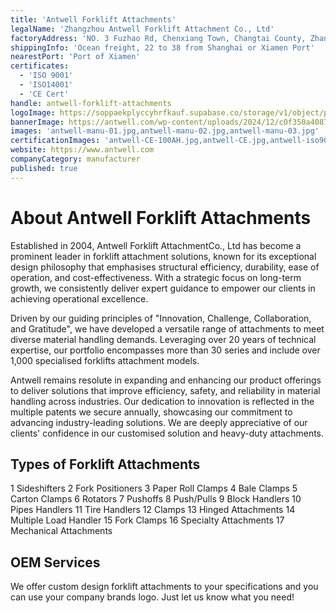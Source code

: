 ```yaml
---
title: 'Antwell Forklift Attachments'
legalName: 'Zhangzhou Antwell Forklift Attachment Co., Ltd'
factoryAddress: 'NO. 3 Fuzhao Rd, Chenxiang Town, Changtai County, Zhangzhou, Fujian, China'
shippingInfo: 'Ocean freight, 22 to 38 from Shanghai or Xiamen Port'
nearestPort: 'Port of Xiamen'
certificates:
  - 'ISO 9001'
  - 'ISO14001'
  - 'CE Cert'
handle: antwell-forklift-attachments
logoImage: https://soppaekplyccyhrfkauf.supabase.co/storage/v1/object/public/manufacturers/antwell/logo.webp
bannerImage: https://antwell.com/wp-content/uploads/2024/12/c0f350a408794392b2bff3cbfeb4136.webp
images: 'antwell-manu-01.jpg,antwell-manu-02.jpg,antwell-manu-03.jpg'
certificationImages: 'antwell-CE-100AH.jpg,antwell-CE.jpg,antwell-iso9001.jpg,antwell-ROHS.jpg,antwell-UN38.3.jpg'
website: https://www.antwell.com
companyCategory: manufacturer
published: true
---
```


# About Antwell Forklift Attachments

Established in 2004, Antwell Forklift AttachmentCo., Ltd has become a prominent leader in forklift attachment solutions, known for its exceptional design philosophy that emphasises structural efficiency, durability, ease of operation, and cost-effectiveness. With a strategic focus on long-term growth, we consistently deliver expert guidance to empower our clients in achieving operational excellence.

Driven by our guiding principles of "Innovation, Challenge, Collaboration, and Gratitude", we have developed a versatile range of attachments to meet diverse material handling demands. Leveraging over 20 years of technical expertise, our portfolio encompasses more than 30 series and include over 1,000 specialised forklifts attachment models.

Antwell remains resolute in expanding and enhancing our product offerings to deliver solutions that improve efficiency, safety, and reliability in material handling across industries. Our dedication to innovation is reflected in the multiple patents we secure annually, showcasing our commitment to advancing industry-leading solutions. We are deeply appreciative of our clients' confidence in our customised solution and heavy-duty attachments.

## Types of Forklift Attachments

1 Sideshifters
2 Fork Positioners
3 Paper Roll Clamps
4 Bale Clamps
5 Carton Clamps
6 Rotators
7 Pushoffs
8 Push/Pulls
9 Block Handlers
10 Pipes Handlers
11 Tire Handlers
12 Clamps
13 Hinged Attachments
14 Multiple Load Handler
15 Fork Clamps
16 Specialty Attachments
17 Mechanical Attachments

## OEM Services

We offer custom design forklift attachments to your specifications and you can use your company brands logo. Just let us know what you need!